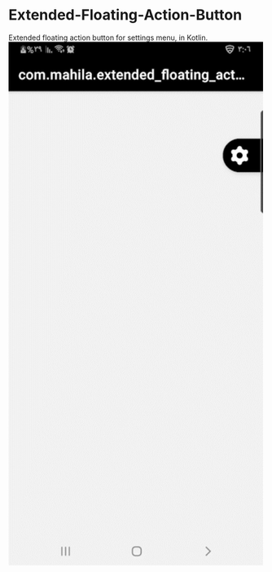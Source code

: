 # Extended-Floating-Action-Button
Extended floating action button for settings menu, in Kotlin.
<img src="fab.gif" width="500">
